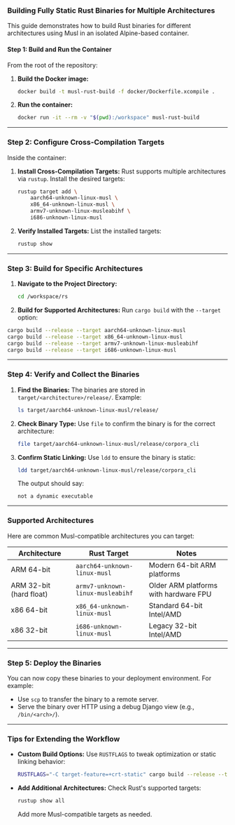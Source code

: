
### **Building Fully Static Rust Binaries for Multiple Architectures**

This guide demonstrates how to build Rust binaries for different architectures using Musl in an isolated Alpine-based container.

#### **Step 1: Build and Run the Container**

From the root of the repository:

1. **Build the Docker image:**
   ```bash
   docker build -t musl-rust-build -f docker/Dockerfile.xcompile .
   ```

2. **Run the container:**
   ```bash
   docker run -it --rm -v "$(pwd):/workspace" musl-rust-build
   ```

---

### **Step 2: Configure Cross-Compilation Targets**
Inside the container:
1. **Install Cross-Compilation Targets:**
   Rust supports multiple architectures via `rustup`. Install the desired targets:
   ```bash
   rustup target add \
       aarch64-unknown-linux-musl \
       x86_64-unknown-linux-musl \
       armv7-unknown-linux-musleabihf \
       i686-unknown-linux-musl
   ```

2. **Verify Installed Targets:**
   List the installed targets:
   ```bash
   rustup show
   ```

---

### **Step 3: Build for Specific Architectures**
1. **Navigate to the Project Directory:**
   ```bash
   cd /workspace/rs
   ```

2. **Build for Supported Architectures:**
   Run `cargo build` with the `--target` option:

```bash
cargo build --release --target aarch64-unknown-linux-musl
cargo build --release --target x86_64-unknown-linux-musl
cargo build --release --target armv7-unknown-linux-musleabihf
cargo build --release --target i686-unknown-linux-musl
```

---

### **Step 4: Verify and Collect the Binaries**
1. **Find the Binaries:**
   The binaries are stored in `target/<architecture>/release/`. Example:
   ```bash
   ls target/aarch64-unknown-linux-musl/release/
   ```

2. **Check Binary Type:**
   Use `file` to confirm the binary is for the correct architecture:
   ```bash
   file target/aarch64-unknown-linux-musl/release/corpora_cli
   ```

3. **Confirm Static Linking:**
   Use `ldd` to ensure the binary is static:
   ```bash
   ldd target/aarch64-unknown-linux-musl/release/corpora_cli
   ```
   The output should say:
   ```
   not a dynamic executable
   ```

---

### **Supported Architectures**
Here are common Musl-compatible architectures you can target:

| Architecture                      | Rust Target                     | Notes                                 |
|-----------------------------------|----------------------------------|---------------------------------------|
| ARM 64-bit                        | `aarch64-unknown-linux-musl`    | Modern 64-bit ARM platforms           |
| ARM 32-bit (hard float)           | `armv7-unknown-linux-musleabihf`| Older ARM platforms with hardware FPU |
| x86 64-bit                        | `x86_64-unknown-linux-musl`     | Standard 64-bit Intel/AMD             |
| x86 32-bit                        | `i686-unknown-linux-musl`       | Legacy 32-bit Intel/AMD               |

---

### **Step 5: Deploy the Binaries**
You can now copy these binaries to your deployment environment. For example:
- Use `scp` to transfer the binary to a remote server.
- Serve the binary over HTTP using a debug Django view (e.g., `/bin/<arch>/`).

---

### **Tips for Extending the Workflow**
- **Custom Build Options:**
  Use `RUSTFLAGS` to tweak optimization or static linking behavior:
  ```bash
  RUSTFLAGS="-C target-feature=+crt-static" cargo build --release --target <arch>
  ```

- **Add Additional Architectures:**
  Check Rust's supported targets:
  ```bash
  rustup show all
  ```
  Add more Musl-compatible targets as needed.
